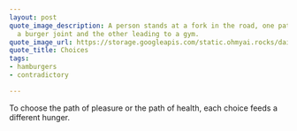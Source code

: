 ```yaml
---
layout: post
quote_image_description: A person stands at a fork in the road, one path leading to
  a burger joint and the other leading to a gym.
quote_image_url: https://storage.googleapis.com/static.ohmyai.rocks/daily/2024-01-20.jpg
quote_title: Choices
tags:
- hamburgers
- contradictory

---
```


To choose the path of pleasure or the path of health, each choice feeds a different hunger.
